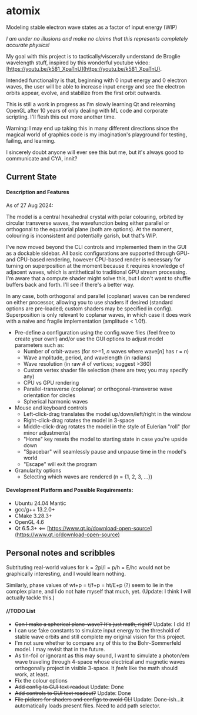 # atomix
Modeling stable electron wave states as a factor of input energy (WIP)

_I am under no illusions and make no claims that this represents completely accurate physics!_

My goal with this project is to tactically/viscerally understand de Broglie wavelength stuff, inspired by this wonderful youtube video: [https://youtu.be/k581_XpaTnU](https://youtu.be/k581_XpaTnU).

Intended functionality is that, beginning with 0 input energy and 0 electron waves, the user will be able to increase input energy and see the electron orbits appear, evolve, and stabilize from the first orbit outwards.

This is still a work in progress as I'm slowly learning Qt and relearning OpenGL after 10 years of only dealing with ML code and corporate scripting. I'll flesh this out more another time.

Warning: I may end up taking this in many different directions since the magical world of graphics code is my imagination's playground for testing, failing, and learning.

I sincerely doubt anyone will ever see this but me, but it's always good to communicate and CYA, innit?

## Current State

#### Description and Features
As of 27 Aug 2024:

The model is a central hexahedral crystal with polar colouring, orbited by circular transverse waves, the wavefunction being either parallel or orthogonal to the equatorial plane (both are options). At the moment, colouring is inconsistent and potentially garish, but that's WIP.

I've now moved beyond the CLI controls and implemented them in the GUI as a dockable sidebar. All basic configurations are supported through GPU- and CPU-based rendering, however CPU-based render is necessary for turning on superposition at the moment because it requires knowledge of adjacent waves, which is antithetical to traditional GPU stream processing. I'm aware that a compute shader might solve this, but I don't want to shuffle buffers back and forth. I'll see if there's a better way.

In any case, both orthogonal and parallel (coplanar) waves can be rendered on either processor, allowing you to use shaders if desired (standard options are pre-loaded; custom shaders may be specified in config). Superposition is only relevant to coplanar waves, in which case it does work with a naive and fragile implementation (amplitude < 1.0f).

* Pre-define a configuration using the config.wave files (feel free to create your own!) and/or use the GUI options to adjust model parameters such as:
  * Number of orbit-waves (for *n*>=1, *n* waves where wave[*n*] has r = *n*)
  * Wave amplitude, period, and wavelength (in radians)
  * Wave resolution (in raw \# of vertices; suggest >360)
  * Custom vertex shader file selection (there are two; you may specify any)
  * CPU vs GPU rendering
  * Parallel-transverse (coplanar) or orthogonal-transverse wave orientation for circles
  * Spherical harmonic waves
* Mouse and keyboard controls
  * Left-click-drag translates the model up/down/left/right in the window
  * Right-click-drag rotates the model in 3-space
  * Middle-click-drag rotates the model in the style of Eulerian "roll" (for minor adjustments)
  * "Home" key resets the model to starting state in case you're upside down
  * "Spacebar" will seamlessly pause and unpause time in the model's world
  * "Escape" will exit the program
* Granularity options
  * Selecting which waves are rendered (n = {1, 2, 3, ...})
 
#### Development Platform and Possible Requirements:
- Ubuntu 24.04 Mantic
- gcc/g++ 13.2.0+
- CMake 3.28.3+
- OpenGL 4.6
- Qt 6.5.3+  <== [https://www.qt.io/download-open-source](https://www.qt.io/download-open-source)

## Personal notes and scribbles

Subtituting real-world values for k = 2pi/l = p/h = E/hc would not be graphically interesting, and I would learn nothing.

Similarly, phase values of wt+p = t/f+p = ht/E+p (?) seem to lie in the complex plane, and I do not hate myself that much, yet. (Update: I think I will actually tackle this.)

#### //TODO List
* ~~Can I make a spherical plane-wave? It's just math, right?~~ Update: I did it!
* I can use fake constants to simulate input energy to the threshold of stable wave orbits and still complete my original vision for this project.
* I'm not sure whether to compare any of this to the Bohr-Sommerfeld model. I may revisit that in the future.
* As tin-foil or ignorant as this may sound, I want to simulate a photon/em wave traveling through 4-space whose electrical and magnetic waves orthogonally project in visible 3-space. It *feels* like the math should work, at least.
* Fix the colour options
* ~~Add config to GUI text readout~~ Update: Done
* ~~Add controls to GUI text readout?~~ Update: Done
* ~~File pickers for shaders and configs to avoid CLI~~ Update: Done-ish...it automatically loads present files. Need to add path selector.
